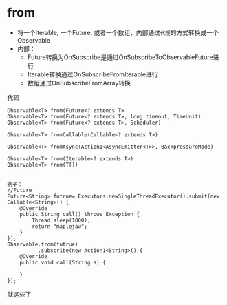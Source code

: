 # from

- 将一个Iterable, 一个Future, 或者一个数组，内部通过`代理`的方式转换成一个Observable
- 内部：
    - Future转换为OnSubscribe是通过OnSubscribeToObservableFuture进行
    - Iterable转换通过OnSubscribeFromIterable进行
    - 数组通过OnSubscribeFromArray转换

代码

```
Observable<T> from(Future<? extends T>
Observable<T> from(Future<? extends T>, long timeout, TimeUnit)
Observable<T> from(Future<? extends T>, Scheduler)

Observable<T> fromCallable(Callable<? extends T>)

Observable<T> fromAsync(Action1<AsyncEmitter<T>>, BackpressureMode)

Observable<T> from(Iterable<? extends T>)
Observable<T> from(T[])


例子：
//Future
Future<String> futrue= Executors.newSingleThreadExecutor().submit(new Callable<String>() {
    @Override
    public String call() throws Exception {
        Thread.sleep(1000);
        return "maplejaw";
    }
});
Observable.from(futrue)
          .subscribe(new Action1<String>() {
    @Override
    public void call(String s) {

    }
});
```

就这些了